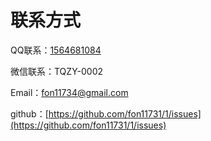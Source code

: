 # 联系方式

QQ联系：[1564681084](tencent://AddContact/?fromId=45\&fromSubId=1\&subcmd=all\&uin=1564681084\&website=www.oicqzone.com)

微信联系：TQZY-0002

Email：[fon11734@gmail.com](mailto:fon11734@gmail.com)

github：[https://github.com/fon11731/1/issues](https://github.com/fon11731/1/issues)

